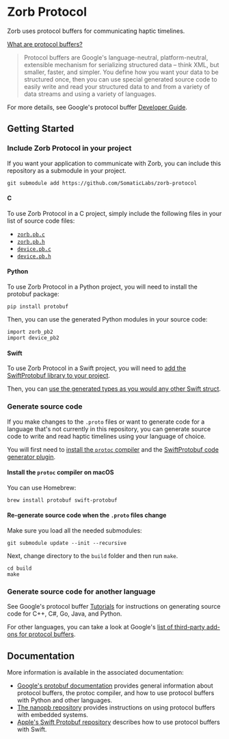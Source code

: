 # Zorb Protocol

Zorb uses protocol buffers for communicating haptic timelines.

[What are protocol buffers?](https://developers.google.com/protocol-buffers/)
> Protocol buffers are Google's language-neutral, platform-neutral, extensible mechanism for serializing structured data – think XML, but smaller, faster, and simpler. You define how you want your data to be structured once, then you can use special generated source code to easily write and read your structured data to and from a variety of data streams and using a variety of languages.

For more details, see Google's protocol buffer [Developer Guide](https://developers.google.com/protocol-buffers/docs/overview).

## Getting Started

### Include Zorb Protocol in your project

If you want your application to communicate with Zorb, you can include this repository as a submodule in your project.

```
git submodule add https://github.com/SomaticLabs/zorb-protocol
```

#### C
To use Zorb Protocol in a C project, simply include the following files in your list of source code files:
- [`zorb.pb.c`](build/zorb.pb.c)
- [`zorb.pb.h`](build/zorb.pb.h)
- [`device.pb.c`](build/device.pb.c)
- [`device.pb.h`](build/device.pb.h)

#### Python
To use Zorb Protocol in a Python project, you will need to install the protobuf package:
```
pip install protobuf
```

Then, you can use the generated Python modules in your source code:
```
import zorb_pb2
import device_pb2
```

#### Swift
To use Zorb Protocol in a Swift project, you will need to [add the SwiftProtobuf library to your project](https://github.com/apple/swift-protobuf#adding-the-swiftprotobuf-library-to-your-project).

Then, you can [use the generated types as you would any other Swift struct](https://github.com/apple/swift-protobuf#quick-start).

### Generate source code

If you make changes to the `.proto` files or want to generate code for a language that's not currently in this repository, you can generate source code to write and read haptic timelines using your language of choice.

You will first need to [install the `protoc` compiler](https://github.com/protocolbuffers/protobuf#protocol-compiler-installation) and the [SwiftProtobuf code generator plugin](https://github.com/apple/swift-protobuf#building-and-installing-the-code-generator-plugin).

#### Install the `protoc` compiler on macOS

You can use Homebrew:

```
brew install protobuf swift-protobuf
```

#### Re-generate source code when the `.proto` files change

Make sure you load all the needed submodules:

```
git submodule update --init --recursive
```

Next, change directory to the `build` folder and then run `make`.

```
cd build
make
```

### Generate source code for another language

See Google's protocol buffer [Tutorials](https://developers.google.com/protocol-buffers/docs/tutorials) for instructions on generating source code for C++, C#, Go, Java, and Python.

For other languages, you can take a look at Google's [list of third-party add-ons for protocol buffers](https://github.com/protocolbuffers/protobuf/blob/master/docs/third_party.md).

## Documentation

More information is available in the associated documentation:
- [Google's protobuf documentation](https://developers.google.com/protocol-buffers/) provides general information about protocol buffers, the protoc compiler, and how to use protocol buffers with Python and other languages.
- [The nanopb repository](https://github.com/nanopb/nanopb) provides instructions on using protocol buffers with embedded systems.
- [Apple's Swift Protobuf repository](https://github.com/apple/swift-protobuf) describes how to use protocol buffers with Swift.